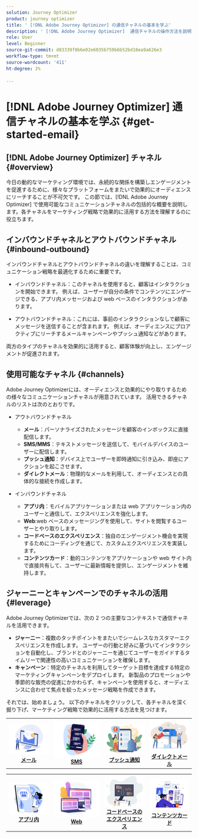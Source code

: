 ```yaml
---
solution: Journey Optimizer
product: journey optimizer
title: ' [!DNL Adobe Journey Optimizer] の通信チャネルの基本を学ぶ'
description: ' [!DNL Adobe Journey Optimizer]  通信チャネルの操作方法を説明します。'
role: User
level: Beginner
source-git-commit: d83339f8b6e02e6035b759b6b52bd18ea9a626e3
workflow-type: tm+mt
source-wordcount: '411'
ht-degree: 2%

---
```



# [!DNL Adobe Journey Optimizer] 通信チャネルの基本を学ぶ {#get-started-email}

## [!DNL Adobe Journey Optimizer] チャネル {#overview}

今日の動的なマーケティング環境では、永続的な関係を構築しエンゲージメントを促進するために、様々なプラットフォームをまたいで効果的にオーディエンスにリーチすることが不可欠です。 この節では、[!DNL Adobe Journey Optimizer] で使用可能なコミュニケーションチャネルの包括的な概要を説明します。各チャネルをマーケティング戦略で効果的に活用する方法を理解するのに役立ちます。

## インバウンドチャネルとアウトバウンドチャネル {#inbound-outbound}

インバウンドチャネルとアウトバウンドチャネルの違いを理解することは、コミュニケーション戦略を最適化するために重要です。

* インバウンドチャネル：このチャネルを使用すると、顧客はインタラクションを開始できます。 例えば、ユーザーが自分の条件でコンテンツにエンゲージできる、アプリ内メッセージおよび web ベースのインタラクションがあります。

* アウトバウンドチャネル：これには、事前のインタラクションなしで顧客にメッセージを送信することが含まれます。 例えば、オーディエンスにプロアクティブにリーチするメールキャンペーンやプッシュ通知などがあります。

両方のタイプのチャネルを効果的に活用すると、顧客体験が向上し、エンゲージメントが促進されます。

## 使用可能なチャネル {#channels}

Adobe Journey Optimizerには、オーディエンスと効果的にやり取りするための様々なコミュニケーションチャネルが用意されています。 活用できるチャネルのリストは次のとおりです。

* アウトバウンドチャネル

   * **メール**：パーソナライズされたメッセージを顧客のインボックスに直接配信します。
   * **SMS/MMS**：テキストメッセージを送信して、モバイルデバイスのユーザーに配信します。
   * **プッシュ通知**：デバイス上でユーザーを即時通知に引き込み、即座にアクションを起こさせます。
   * **ダイレクトメール**：物理的なメールを利用して、オーディエンスとの具体的な接続を作成します。

* インバウンドチャネル

   * **アプリ内**：モバイルアプリケーションまたは web アプリケーション内のユーザーと通信して、エクスペリエンスを強化します。
   * **Web**:web ベースのメッセージングを使用して、サイトを閲覧するユーザーとやり取りします。
   * **コードベースのエクスペリエンス**：独自のエンゲージメント機会を実現するためにコーディングを通じて、カスタムエクスペリエンスを実装します。
   * **コンテンツカード**：動的コンテンツをアプリケーションや web サイト内で直接共有して、ユーザーに最新情報を提供し、エンゲージメントを維持します。

## ジャーニーとキャンペーンでのチャネルの活用 {#leverage}

Adobe Journey Optimizerでは、次の 2 つの主要なコンテキストで通信チャネルを活用できます。

* **ジャーニー**：複数のタッチポイントをまたいでシームレスなカスタマーエクスペリエンスを作成します。 ユーザーの行動と好みに基づいてインタラクションを自動化し、ブランドとのジャーニーを通じてユーザーをガイドするタイムリーで関連性の高いコミュニケーションを確保します。
* **キャンペーン**：特定のチャネルを利用してターゲット目標を達成する特定のマーケティングキャンペーンをデプロイします。 新製品のプロモーションや季節的な販売の促進にかかわらず、キャンペーンを使用すると、オーディエンスに合わせて焦点を絞ったメッセージ戦略を作成できます。

それでは、始めましょう。 以下のチャネルをクリックして、各チャネルを深く掘り下げ、マーケティング戦略で効果的に活用する方法を見つけます。

<table style="table-layout:fixed"><tr style="border: 0;">
<td><a href="../email/get-started-email.md"><img alt="メール" src="assets/do-not-localize/email.png"></a>
<div align="center"><a href="../email/get-started-email.md"><strong>メール</strong></a></div></td>
<td><a href="../sms/get-started-sms.md"><img alt="SMS" src="assets/do-not-localize/sms.png"></a>
<div align="center"><a href="../sms/get-started-sms.md"><strong>SMS</strong></a></div></td>
<td><a href="../push/get-started-push.md"><img alt="プッシュ" src="assets/do-not-localize/push.png"></a>
<div align="center"><a href="../push/get-started-push.md"><strong> プッシュ通知 </strong></a></div></td>
<td><a href="../direct-mail/get-started-direct-mail.md"><img alt="ダイレクトメール" src="assets/do-not-localize/direct-mail.jpg"></a>
<div align="center"><a href="../direct-mail/get-started-direct-mail.md"><strong>ダイレクトメール</strong></a></div></td>
</tr></table>

<table style="table-layout:fixed"><tr style="border: 0;">
<td><a href="../in-app/get-started-in-app.md"><img alt="アプリ内" src="assets/do-not-localize/inapp.jpg"></a>
<div align="center"><a href="../in-app/get-started-in-app.md"><strong> アプリ内 </strong></a></div></td>
<td><a href="../web/get-started-web.md"><img alt="web" src="assets/do-not-localize/web.jpg"></a>
<div align="center"><a href="../web/get-started-web.md"><strong>Web</strong></a></div></td>
<td><a href="../code-based/get-started-code-based.md"><img alt="コードベースのエクスペリエンス" src="assets/do-not-localize/code.png"></a>
<div align="center"><a href="../code-based/get-started-code-based.md"><strong>コードベースのエクスペリエンス</strong></a></div></td>
<td><a href="../content-card/get-started-content-card.md"><img alt="コンテンツカード" src="assets/do-not-localize/cards.png"></a>
<div align="center"><a href="../content-card/get-started-content-card.md"><strong> コンテンツカード </strong></a></div></td>
</tr></table>
